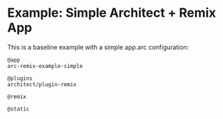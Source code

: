 # Example: Simple Architect + Remix App

This is a baseline example with a simple app.arc configuration:

```arc
@app
arc-remix-example-simple

@plugins
architect/plugin-remix

@remix

@static
```
